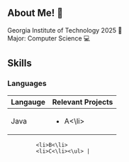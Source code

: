 ## About Me! 👋
Georgia Institute of Technology 2025 🐝  
Major: Computer Science 💻  

## Skills
### Languages
| Langauge | Relevant Projects |
| ----------- | ----------- |
| Java | <ul><li>A<\li>
             <li>B<\li>
             <li>C<\li><\ul> |
<!--
To add:
- I'm curently working on
- check out my personal website
- resume
- linkedin
- short intro
- school
- grad year







**calvinc903/calvinc903** is a ✨ _special_ ✨ repository because its `README.md` (this file) appears on your GitHub profile.

Here are some ideas to get you started:

- 🔭 I’m currently working on ...
- 🌱 I’m currently learning ...
- 👯 I’m looking to collaborate on ...
- 🤔 I’m looking for help with ...
- 💬 Ask me about ...
- 📫 How to reach me: ...
- 😄 Pronouns: ...
- ⚡ Fun fact: ...
-->
